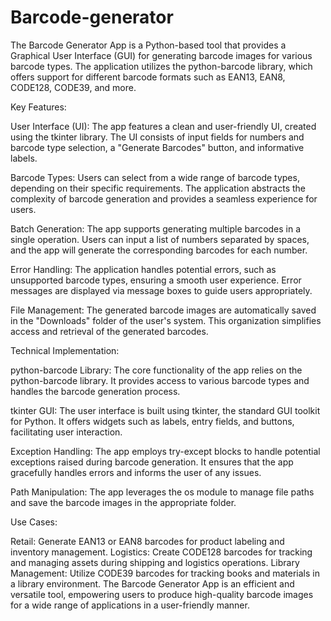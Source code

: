 # Barcode-generator
The Barcode Generator App is a Python-based tool that provides a Graphical User Interface (GUI) for generating barcode images for various barcode types. The application utilizes the python-barcode library, which offers support for different barcode formats such as EAN13, EAN8, CODE128, CODE39, and more.

Key Features:

User Interface (UI): The app features a clean and user-friendly UI, created using the tkinter library. The UI consists of input fields for numbers and barcode type selection, a "Generate Barcodes" button, and informative labels.

Barcode Types: Users can select from a wide range of barcode types, depending on their specific requirements. The application abstracts the complexity of barcode generation and provides a seamless experience for users.

Batch Generation: The app supports generating multiple barcodes in a single operation. Users can input a list of numbers separated by spaces, and the app will generate the corresponding barcodes for each number.

Error Handling: The application handles potential errors, such as unsupported barcode types, ensuring a smooth user experience. Error messages are displayed via message boxes to guide users appropriately.

File Management: The generated barcode images are automatically saved in the "Downloads" folder of the user's system. This organization simplifies access and retrieval of the generated barcodes.

Technical Implementation:

python-barcode Library: The core functionality of the app relies on the python-barcode library. It provides access to various barcode types and handles the barcode generation process.

tkinter GUI: The user interface is built using tkinter, the standard GUI toolkit for Python. It offers widgets such as labels, entry fields, and buttons, facilitating user interaction.

Exception Handling: The app employs try-except blocks to handle potential exceptions raised during barcode generation. It ensures that the app gracefully handles errors and informs the user of any issues.

Path Manipulation: The app leverages the os module to manage file paths and save the barcode images in the appropriate folder.

Use Cases:

Retail: Generate EAN13 or EAN8 barcodes for product labeling and inventory management.
Logistics: Create CODE128 barcodes for tracking and managing assets during shipping and logistics operations.
Library Management: Utilize CODE39 barcodes for tracking books and materials in a library environment.
The Barcode Generator App is an efficient and versatile tool, empowering users to produce high-quality barcode images for a wide range of applications in a user-friendly manner.
